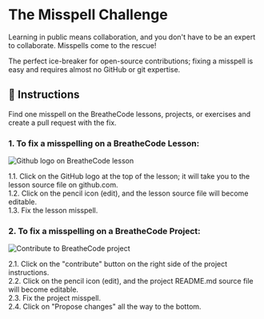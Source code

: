 # The Misspell Challenge

Learning in public means collaboration, and you don't have to be an expert to collaborate. Misspells come to the rescue!

The perfect ice-breaker for open-source contributions; fixing a misspell is easy and requires almost no GitHub or git expertise.

## 📝 Instructions

Find one misspell on the BreatheCode lessons, projects, or exercises and create a pull request with the fix.

### 1. To fix a misspelling on a BreatheCode Lesson:  

![Github logo on BreatheCode lesson](https://github.com/breatheco-de/the-misspell-chalenge/blob/master/github-logo.png?raw=true)

1.1. Click on the GitHub logo at the top of the lesson; it will take you to the lesson source file on github.com.  
1.2. Click on the pencil icon (edit), and the lesson source file will become editable.  
1.3. Fix the lesson misspell.  
 


### 2. To fix a misspelling on a BreatheCode Project:

![Contribute to BreatheCode project](https://github.com/breatheco-de/the-misspell-chalenge/blob/master/47f0f5df-32df-4367-ad5f-0b838fe6dcb9.png?raw=true)

2.1. Click on the "contribute" button on the right side of the project instructions.  
2.2. Click on the pencil icon (edit), and the project README.md source file will become editable.  
2.3. Fix the project misspell.  
2.4. Click on "Propose changes" all the way to the bottom.  
